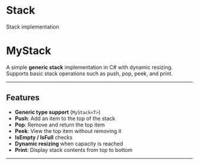 # Stack
Stack implementation

# MyStack

A simple **generic stack** implementation in C# with dynamic resizing.  
Supports basic stack operations such as push, pop, peek, and print.

---

## Features

- **Generic type support** (`MyStack<T>`)  
- **Push**: Add an item to the top of the stack  
- **Pop**: Remove and return the top item  
- **Peek**: View the top item without removing it  
- **IsEmpty / IsFull** checks  
- **Dynamic resizing** when capacity is reached  
- **Print**: Display stack contents from top to bottom  

---

